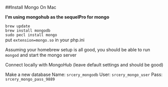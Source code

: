 ##Install Mongo On Mac

**I'm using mongohub as the sequelPro for mongo**

`brew update`  
`brew install mongodb`  
`sudo pecl install mongo`  
put `extension=mongo.so` in your php.ini

Assuming your homebrew setup is all good, you should be able to run `mongod` and start the mongo server

Connect locally with MongoHub (leave default settings and should be good)  

Make a new database
Name: `srcery_mongodb`
User: `srcery_mongo_user`
Pass: `srcery_mongo_pass_9889`